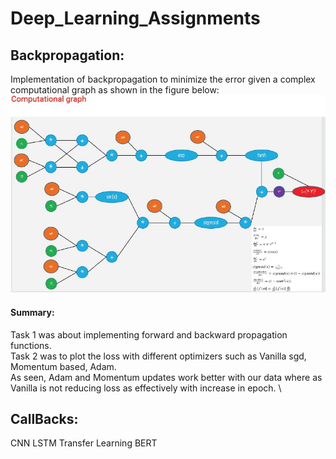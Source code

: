 # Deep_Learning_Assignments
## **Backpropagation:**
Implementation of backpropagation to minimize the error given a complex computational graph as shown in the figure below:
![Capture](https://github.com/nagik17/Deep_Learning_Assignments/blob/main/Capture.JPG) 
#### Summary:
Task 1 was about implementing forward and backward propagation functions. \
Task 2 was to plot the loss with different optimizers such as Vanilla sgd, Momentum based, Adam. \
As seen, Adam and Momentum updates work better with our data where as Vanilla is not reducing loss as effectively with increase
in epoch. \
## **CallBacks:**

CNN
LSTM 
Transfer Learning 
BERT
